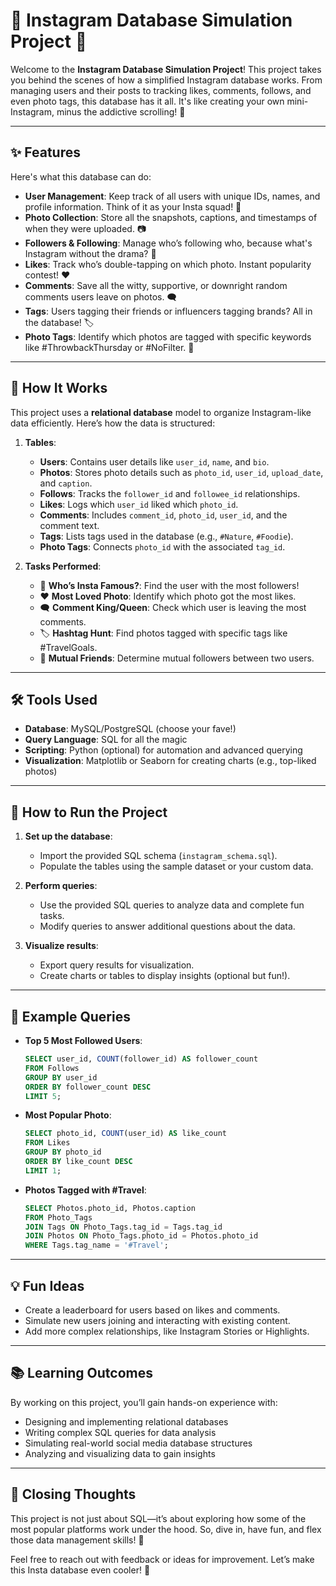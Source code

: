 # 📸 Instagram Database Simulation Project 🎉

Welcome to the **Instagram Database Simulation Project**! This project takes you behind the scenes of how a simplified Instagram database works. From managing users and their posts to tracking likes, comments, follows, and even photo tags, this database has it all. It's like creating your own mini-Instagram, minus the addictive scrolling! 🚀

---

## ✨ Features

Here's what this database can do:

- **User Management**: Keep track of all users with unique IDs, names, and profile information. Think of it as your Insta squad! 👥
- **Photo Collection**: Store all the snapshots, captions, and timestamps of when they were uploaded. 📷
- **Followers & Following**: Manage who’s following who, because what's Instagram without the drama? 🫣
- **Likes**: Track who’s double-tapping on which photo. Instant popularity contest! ❤️
- **Comments**: Save all the witty, supportive, or downright random comments users leave on photos. 🗨️
- **Tags**: Users tagging their friends or influencers tagging brands? All in the database! 🏷️
- **Photo Tags**: Identify which photos are tagged with specific keywords like #ThrowbackThursday or #NoFilter. 🔖

---

## 🔧 How It Works

This project uses a **relational database** model to organize Instagram-like data efficiently. Here’s how the data is structured:

1. **Tables**:
   - **Users**: Contains user details like `user_id`, `name`, and `bio`.
   - **Photos**: Stores photo details such as `photo_id`, `user_id`, `upload_date`, and `caption`.
   - **Follows**: Tracks the `follower_id` and `followee_id` relationships.
   - **Likes**: Logs which `user_id` liked which `photo_id`.
   - **Comments**: Includes `comment_id`, `photo_id`, `user_id`, and the comment text.
   - **Tags**: Lists tags used in the database (e.g., `#Nature`, `#Foodie`).
   - **Photo Tags**: Connects `photo_id` with the associated `tag_id`.

2. **Tasks Performed**:
   - 🚀 **Who’s Insta Famous?**: Find the user with the most followers!
   - ❤️ **Most Loved Photo**: Identify which photo got the most likes.
   - 🗨️ **Comment King/Queen**: Check which user is leaving the most comments.
   - 🏷️ **Hashtag Hunt**: Find photos tagged with specific tags like #TravelGoals.
   - 🔄 **Mutual Friends**: Determine mutual followers between two users.

---

## 🛠️ Tools Used

- **Database**: MySQL/PostgreSQL (choose your fave!)
- **Query Language**: SQL for all the magic
- **Scripting**: Python (optional) for automation and advanced querying
- **Visualization**: Matplotlib or Seaborn for creating charts (e.g., top-liked photos)

---

## 🎯 How to Run the Project

1. **Set up the database**:
   - Import the provided SQL schema (`instagram_schema.sql`).
   - Populate the tables using the sample dataset or your custom data.

2. **Perform queries**:
   - Use the provided SQL queries to analyze data and complete fun tasks.
   - Modify queries to answer additional questions about the data.

3. **Visualize results**:
   - Export query results for visualization.
   - Create charts or tables to display insights (optional but fun!).

---

## 🌟 Example Queries

- **Top 5 Most Followed Users**:
  ```sql
  SELECT user_id, COUNT(follower_id) AS follower_count
  FROM Follows
  GROUP BY user_id
  ORDER BY follower_count DESC
  LIMIT 5;
  ```

- **Most Popular Photo**:
  ```sql
  SELECT photo_id, COUNT(user_id) AS like_count
  FROM Likes
  GROUP BY photo_id
  ORDER BY like_count DESC
  LIMIT 1;
  ```

- **Photos Tagged with #Travel**:
  ```sql
  SELECT Photos.photo_id, Photos.caption
  FROM Photo_Tags
  JOIN Tags ON Photo_Tags.tag_id = Tags.tag_id
  JOIN Photos ON Photo_Tags.photo_id = Photos.photo_id
  WHERE Tags.tag_name = '#Travel';
  ```

---

## 💡 Fun Ideas

- Create a leaderboard for users based on likes and comments.
- Simulate new users joining and interacting with existing content.
- Add more complex relationships, like Instagram Stories or Highlights.

---

## 📚 Learning Outcomes

By working on this project, you’ll gain hands-on experience with:

- Designing and implementing relational databases
- Writing complex SQL queries for data analysis
- Simulating real-world social media database structures
- Analyzing and visualizing data to gain insights

---

## 🥳 Closing Thoughts

This project is not just about SQL—it’s about exploring how some of the most popular platforms work under the hood. So, dive in, have fun, and flex those data management skills! 💪

Feel free to reach out with feedback or ideas for improvement. Let’s make this Insta database even cooler! 🚀
